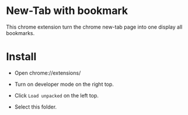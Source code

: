 # New-Tab with bookmark

This chrome extension turn the chrome new-tab page into one display all bookmarks.

# Install

- Open chrome://extensions/

- Turn on developer mode on the right top.

- Click `Load unpacked` on the left top.

- Select this folder.
